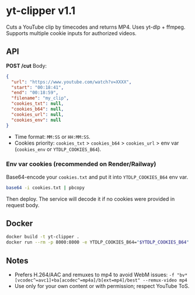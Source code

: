 # yt-clipper v1.1

Cuts a YouTube clip by timecodes and returns MP4. Uses yt-dlp + ffmpeg.
Supports multiple cookie inputs for authorized videos.

## API

**POST /cut**
Body:
```json
{
  "url": "https://www.youtube.com/watch?v=XXXX",
  "start": "00:18:41",
  "end": "00:18:59",
  "filename": "my_clip",
  "cookies_txt": null,
  "cookies_b64": null,
  "cookies_url": null,
  "cookies_env": null
}
```
- Time format: `MM:SS` or `HH:MM:SS`.
- Cookies priority: `cookies_txt` > `cookies_b64` > `cookies_url` > env var (`cookies_env` or `YTDLP_COOKIES_B64`).

### Env var cookies (recommended on Render/Railway)
Base64-encode your `cookies.txt` and put it into `YTDLP_COOKIES_B64` env var.
```bash
base64 -i cookies.txt | pbcopy
```
Then deploy. The service will decode it if no cookies were provided in request body.

## Docker
```bash
docker build -t yt-clipper .
docker run --rm -p 8000:8000 -e YTDLP_COOKIES_B64="$YTDLP_COOKIES_B64" yt-clipper
```

## Notes
- Prefers H.264/AAC and remuxes to mp4 to avoid WebM issues:
  `-f "bv*[vcodec^=avc1]+ba[acodec^=mp4a]/b[ext=mp4]/best" --remux-video mp4`
- Use only for your own content or with permission; respect YouTube ToS.
